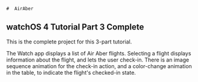  	#  AirAber

## watchOS 4 Tutorial Part 3 Complete

This is the complete project for this 3-part tutorial.

The Watch app displays a list of Air Aber flights. Selecting a flight displays information about the flight, and lets the user check-in. There is an image sequence animation for the check-in action, and a color-change animation in the table, to indicate the flight's checked-in state.

